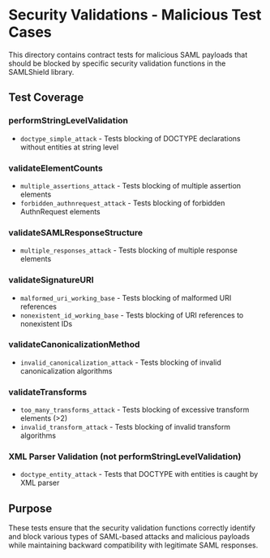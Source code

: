 # Security Validations - Malicious Test Cases

This directory contains contract tests for malicious SAML payloads that should be blocked by specific security validation functions in the SAMLShield library.

## Test Coverage

### performStringLevelValidation

- `doctype_simple_attack` - Tests blocking of DOCTYPE declarations without entities at string level

### validateElementCounts

- `multiple_assertions_attack` - Tests blocking of multiple assertion elements
- `forbidden_authnrequest_attack` - Tests blocking of forbidden AuthnRequest elements

### validateSAMLResponseStructure

- `multiple_responses_attack` - Tests blocking of multiple response elements

### validateSignatureURI

- `malformed_uri_working_base` - Tests blocking of malformed URI references
- `nonexistent_id_working_base` - Tests blocking of URI references to nonexistent IDs

### validateCanonicalizationMethod

- `invalid_canonicalization_attack` - Tests blocking of invalid canonicalization algorithms

### validateTransforms

- `too_many_transforms_attack` - Tests blocking of excessive transform elements (>2)
- `invalid_transform_attack` - Tests blocking of invalid transform algorithms

### XML Parser Validation (not performStringLevelValidation)

- `doctype_entity_attack` - Tests that DOCTYPE with entities is caught by XML parser

## Purpose

These tests ensure that the security validation functions correctly identify and block various types of SAML-based attacks and malicious payloads while maintaining backward compatibility with legitimate SAML responses.
